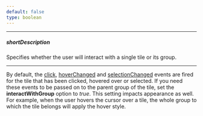 ```yaml
---
default: false
type: boolean
---
```

---
##### shortDescription
Specifies whether the user will interact with a single tile or its group.

---
By default, the [click](/api-reference/20%20Data%20Visualization%20Widgets/20%20dxTreeMap/4%20Events/click.md '/Documentation/ApiReference/Data_Visualization_Widgets/dxTreeMap/Events/#click'), [hoverChanged](/api-reference/20%20Data%20Visualization%20Widgets/20%20dxTreeMap/4%20Events/hoverChanged.md '/Documentation/ApiReference/Data_Visualization_Widgets/dxTreeMap/Events/#hoverChanged') and [selectionChanged](/api-reference/20%20Data%20Visualization%20Widgets/20%20dxTreeMap/4%20Events/selectionChanged.md '/Documentation/ApiReference/Data_Visualization_Widgets/dxTreeMap/Events/#selectionChanged') events are fired for the tile that has been clicked, hovered over or selected. If you need these events to be passed on to the parent group of the tile, set the **interactWithGroup** option to *true*. This setting impacts appearance as well. For example, when the user hovers the cursor over a tile, the whole group to which the tile belongs will apply the hover style.